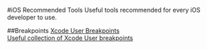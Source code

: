 #iOS Recommended Tools
Useful tools recommended for every iOS developer to use.

##Breakpoints
[Xcode User Breakpoints](https://www.natashatherobot.com/xcode-debugging-user-breakpoints/)  
[Useful collection of Xcode User breakpoints](https://gist.github.com/gbernady/1fc53d70587b9064f84c)
